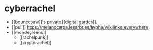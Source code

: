 # cyberrachel

- [[bouncepaw]]'s private [[digital garden]].
- [[pull]] https://melanocarpa.lesarbr.es/hypha/wikilinks_everywhere
- [[mondegreens]]
  - [[rachelpunk]]
  - [[cryptorachel]]

